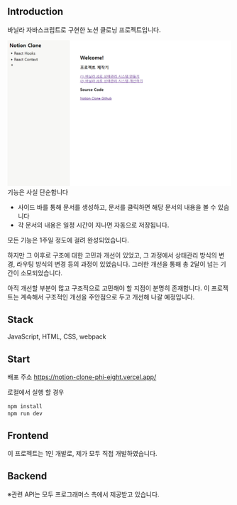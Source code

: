 ## Introduction

바닐라 자바스크립트로 구현한 노션 클로닝 프로젝트입니다.

![example_image](image.png)
기능은 사실 단순합니다

- 사이드 바를 통해 문서를 생성하고, 문서를 클릭하면 해당 문서의 내용을 볼 수 있습니다
- 각 문서의 내용은 일정 시간이 지나면 자동으로 저장됩니다.

모든 기능은 1주일 정도에 걸려 완성되었습니다.

하지만 그 이후로 구조에 대한 고민과 개선이 있었고,
그 과정에서 상태관리 방식의 변경, 라우팅 방식의 변경 등의 과정이 있었습니다.
그러한 개선을 통해 총 2달이 넘는 기간이 소모되었습니다.

아직 개선할 부분이 많고 구조적으로 고민해야 할 지점이 분명히 존재합니다.
이 프로젝트는 계속해서 구조적인 개선을 주안점으로 두고 개선해 나갈 예정입니다.

## Stack

JavaScript, HTML, CSS, webpack

## Start

배포 주소
https://notion-clone-phi-eight.vercel.app/

로컬에서 실행 할 경우

```
npm install
npm run dev
```

## Frontend

이 프로젝트는 1인 개발로, 제가 모두 직접 개발하였습니다.

## Backend

※관련 API는 모두 프로그래머스 측에서 제공받고 있습니다.
